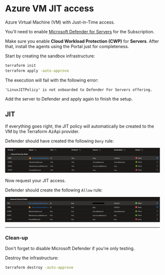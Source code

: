 # Azure VM JIT access

Azure Virtual Machine (VM) with Just-in-Time access.

You'll need to enable [Microsoft Defender for Servers][1] for the Subscription.

Make sure you enable **Cloud Workload Protection (CWP)** for **Servers**. After that, install the agents using the Portal just for completeness.

Start by creating the sandbox infrastructure:

```sh
terraform init
terraform apply -auto-approve
```

The execution will fail with the following error:

```
'LinuxJITPolicy' is not onboarded to Defender For Servers offering.
```

Add the server to Defender and apply again to finish the setup.

## JIT

If everything goes right, the JIT policy will automatically be created to the VM by the Terraform AzApi provider.

Defender should have created the following `Deny` rule:

<img src=".assets/az-jit-deny.png" />

Now request your JIT access.

Defender should create the following `Allow` rule:

<img src=".assets/az-jit-allow.png" />


---

### Clean-up

Don't forget to disable Microsoft Defender if you're only testing.

Destroy the infrastructure:

```sh
terraform destroy -auto-approve
```


[1]: https://learn.microsoft.com/en-us/azure/defender-for-cloud/tutorial-enable-servers-plan

